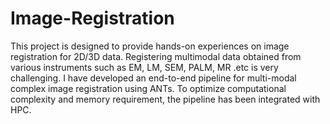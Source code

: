 # Image-Registration
This project is designed to provide hands-on experiences on image registration for 2D/3D data. Registering multimodal data obtained from various instruments such as EM, LM, SEM, PALM, MR .etc is very challenging. I have developed an end-to-end pipeline for multi-modal complex image registration using ANTs. To optimize computational complexity and memory requirement, the pipeline has been integrated with HPC.  
